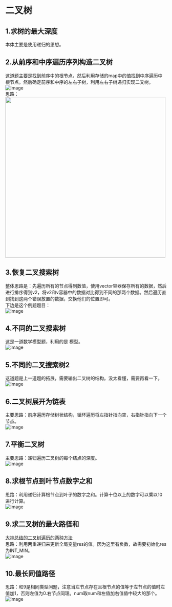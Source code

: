 # 二叉树  
## 1.求树的最大深度  
本体主要是使用递归的思想。  
## 2.从前序和中序遍历序列构造二叉树  
这道题主要是找到前序中的根节点，然后利用存储的map中的值找到中序遍历中根节点。然后确定前序和中序的左右子树，利用左右子树递归实现二叉树。  
![image](https://user-images.githubusercontent.com/39455551/165087395-9c67c267-0f10-4a46-ab0b-b377bd2e61e0.png)  
思路：  
<img src="https://user-images.githubusercontent.com/39455551/165094225-6990ca83-183d-46b7-b0c8-d2c6da24a21e.png" width="500">  

## 3.恢复二叉搜索树  
整体思路是：先遍历所有的节点得到数值，使用vector容器保存所有的数据，然后进行排序得到v2，将v2和v容器中的数据对比得到不同的那两个数据。然后遍历直到找到这两个错误放置的数据，交换他们的位置即可。  
下边是这个例题题目：  
![image](https://user-images.githubusercontent.com/39455551/165429082-5b0f8ccd-38a1-44d8-b524-73647b5b1915.png)  
## 4.不同的二叉搜索树  
这是一道数学模型题，利用的是  模型。  
![image](https://user-images.githubusercontent.com/39455551/165434838-2606c09c-75ed-4ebd-8307-db2bad2fd6ab.png)  
## 5.不同的二叉搜索树2  
这道题是上一道题的拓展，需要输出二叉树的结构。没太看懂，需要再看一下。  
![image](https://user-images.githubusercontent.com/39455551/165664047-3eba06ba-4780-4595-b1d5-3cadccf1c991.png)  
## 6.二叉树展开为链表  
主要思路：前序遍历存储树状结构，循环遍历将左指针指向空，右指针指向下一个节点。  
![image](https://user-images.githubusercontent.com/39455551/165670157-435c8bc4-4ab5-4511-bf4d-3a7e8a7e7a93.png)  
## 7.平衡二叉树  
主要思路：递归遍历二叉树的每个结点的深度。  
![image](https://user-images.githubusercontent.com/39455551/165937292-0b5aef9b-f8c4-4fbb-a629-6558988cc7bc.png)  
## 8.求根节点到叶节点数字之和  
思路：利用递归计算根节点到叶子的数字之和。计算十位以上的数字可以乘以10进行计算。  
![image](https://user-images.githubusercontent.com/39455551/165973535-8c9577c2-3a21-4716-b4fb-7c80af79e779.png)  
## 9.求二叉树的最大路径和  
[大神总结的二叉树遍历的两种方法](https://leetcode-cn.com/problems/path-sum-ii/solution/yi-pian-wen-zhang-jie-jue-suo-you-er-cha-oo63/)  
思路：利用两重递归来更新全局变量res的值。因为这里有负数，故需要初始化res为INT_MIN。  
![image](https://user-images.githubusercontent.com/39455551/166130356-4dc45657-1b88-4709-ae5e-3420eb213fd0.png)  
## 10.最长同值路径  
思路：和9是相同类型问题，注意当左节点存在且根节点的值等于左节点的值时左值加1，否则左值为0.右节点同理。num取num和左值加右值值中较大的那个。  
![image](https://user-images.githubusercontent.com/39455551/166137197-93d2a050-c223-41b8-a7ee-869b24f17774.png)







